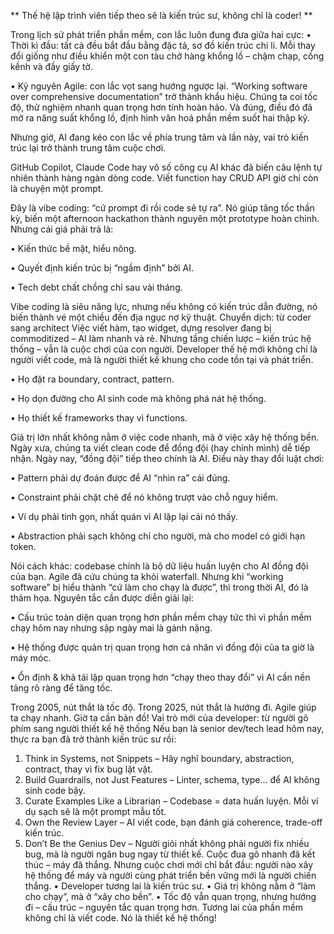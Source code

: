 ** Thế hệ lập trình viên tiếp theo sẽ là kiến trúc sư, không chỉ là coder! **

Trong lịch sử phát triển phần mềm, con lắc luôn đung đưa giữa hai cực:
• Thời kì đầu: tất cả đều bắt đầu bằng đặc tả, sơ đồ kiến trúc chi li. Mỗi thay đổi giống như điều khiển một con tàu chở hàng khổng lồ – chậm chạp, cồng kềnh và đầy giấy tờ.

• Kỷ nguyên Agile: con lắc vọt sang hướng ngược lại. “Working software over comprehensive documentation” trở thành khẩu hiệu. Chúng ta coi tốc độ, thử nghiệm nhanh quan trọng hơn tính hoàn hảo. Và đúng, điều đó đã mở ra năng suất khổng lồ, định hình văn hoá phần mềm suốt hai thập kỷ.

Nhưng giờ, AI đang kéo con lắc về phía trung tâm và lần này, vai trò kiến trúc lại trở thành trung tâm cuộc chơi.

GitHub Copilot, Claude Code hay vô số công cụ AI khác đã biến câu lệnh tự nhiên thành hàng ngàn dòng code. Viết function hay CRUD API giờ chỉ còn là chuyện một prompt.

Đây là vibe coding: “cứ prompt đi rồi code sẽ tự ra”. Nó giúp tăng tốc thần kỳ, biến một afternoon hackathon thành nguyên một prototype hoàn chỉnh. Nhưng cái giá phải trả là:

• Kiến thức bề mặt, hiểu nông.

• Quyết định kiến trúc bị “ngầm định” bởi AI.

• Tech debt chất chồng chỉ sau vài tháng.

Vibe coding là siêu năng lực, nhưng nếu không có kiến trúc dẫn đường, nó biến thành vé một chiều đến địa ngục nợ kỹ thuật.
Chuyển dịch: từ coder sang architect
Việc viết hàm, tạo widget, dựng resolver đang bị commoditized – AI làm nhanh và rẻ. Nhưng tầng chiến lược – kiến trúc hệ thống – vẫn là cuộc chơi của con người.
Developer thế hệ mới không chỉ là người viết code, mà là người thiết kế khung cho code tồn tại và phát triển.

• Họ đặt ra boundary, contract, pattern.

• Họ dọn đường cho AI sinh code mà không phá nát hệ thống.

• Họ thiết kế frameworks thay vì functions.

Giá trị lớn nhất không nằm ở việc code nhanh, mà ở việc xây hệ thống bền.
Ngày xưa, chúng ta viết clean code để đồng đội (hay chính mình) dễ tiếp nhận.
Ngày nay, “đồng đội” tiếp theo chính là AI.
Điều này thay đổi luật chơi:

• Pattern phải dự đoán được để AI “nhìn ra” cái đúng.

• Constraint phải chặt chẽ để nó không trượt vào chỗ nguy hiểm.

• Ví dụ phải tinh gọn, nhất quán vì AI lặp lại cái nó thấy.

• Abstraction phải sạch không chỉ cho người, mà cho model có giới hạn token.

Nói cách khác: codebase chính là bộ dữ liệu huấn luyện cho AI đồng đội của bạn.
Agile đã cứu chúng ta khỏi waterfall. Nhưng khi “working software” bị hiểu thành “cứ làm cho chạy là được”, thì trong thời AI, đó là thảm họa.
Nguyên tắc cần được diễn giải lại:

• Cấu trúc toàn diện quan trọng hơn phần mềm chạy tức thì vì phần mềm chạy hôm nay nhưng sập ngày mai là gánh nặng.

• Hệ thống được quản trị quan trọng hơn cá nhân vì đồng đội của ta giờ là máy móc.

• Ổn định & khả tái lập quan trọng hơn “chạy theo thay đổi” vì AI cần nền tảng rõ ràng để tăng tốc.

Trong 2005, nút thắt là tốc độ. Trong 2025, nút thắt là hướng đi.
Agile giúp ta chạy nhanh. Giờ ta cần bản đồ!
Vai trò mới của developer: từ người gõ phím sang người thiết kế hệ thống
Nếu bạn là senior dev/tech lead hôm nay, thực ra bạn đã trở thành kiến trúc sư rồi:

1. Think in Systems, not Snippets
– Hãy nghĩ boundary, abstraction, contract, thay vì fix bug lặt vặt.
2. Build Guardrails, not Just Features
– Linter, schema, type… để AI không sinh code bậy.
3. Curate Examples Like a Librarian
– Codebase = data huấn luyện. Mỗi ví dụ sạch sẽ là một prompt mẫu tốt.
4. Own the Review Layer
– AI viết code, bạn đánh giá coherence, trade-off kiến trúc.
5. Don’t Be the Genius Dev
– Người giỏi nhất không phải người fix nhiều bug, mà là người ngăn bug ngay từ thiết kế.
Cuộc đua gõ nhanh đã kết thúc – máy đã thắng. Nhưng cuộc chơi mới chỉ bắt đầu: người nào xây hệ thống để máy và người cùng phát triển bền vững mới là người chiến thắng.
• Developer tương lai là kiến trúc sư.
• Giá trị không nằm ở “làm cho chạy”, mà ở “xây cho bền”.
• Tốc độ vẫn quan trọng, nhưng hướng đi – cấu trúc – nguyên tắc quan trọng hơn.
Tương lai của phần mềm không chỉ là viết code. Nó là thiết kế hệ thống!
